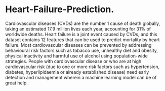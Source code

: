 # Heart-Failure-Prediction.
Cardiovascular diseases (CVDs) are the number 1 cause of death globally, taking an estimated 17.9 million lives each year, accounting for 31% of worldwide deaths.
Heart failure is a joint event caused by CVDs, and this dataset contains 12 features that can be used to predict mortality by heart failure.
Most cardiovascular diseases can be prevented by addressing behavioural risk factors such as tobacco use, unhealthy diet and obesity, physical inactivity and harmful use of alcohol using population-wide strategies. 
People with cardiovascular disease or who are at high cardiovascular risk (due to one or more risk factors such as hypertension, diabetes, hyperlipidaemia or already established disease) need early detection and management wherein a machine learning model can be of great help.
